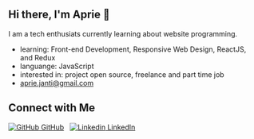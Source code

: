 ## Hi there, I'm Aprie 👋

I am a tech enthusiats currently learning about website programming.
- learning: Front-end Development, Responsive Web Design, ReactJS, and Redux
- languange: JavaScript
- interested in: project open source, freelance and part time job
- aprie.janti@gmail.com


## Connect with Me
[![GitHub](https://i.stack.imgur.com/tskMh.png) GitHub](https://github.com/aprijanti)
&nbsp;
[![Linkedin](https://i.stack.imgur.com/gVE0j.png) LinkedIn]([https://www.linkedin.com/](https://www.linkedin.com/in/aprijanti/))
